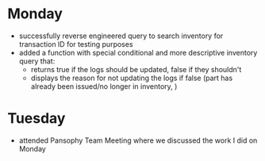 # Monday

- successfully reverse engineered query to search inventory for transaction ID for testing purposes
- added a function with special conditional and more descriptive inventory query that:
  - returns true if the logs should be updated, false if they shouldn't
  - displays the reason for not updating the logs if false (part has already
    been issued/no longer in inventory, )

# Tuesday

- attended Pansophy Team Meeting where we discussed the work I did on Monday
